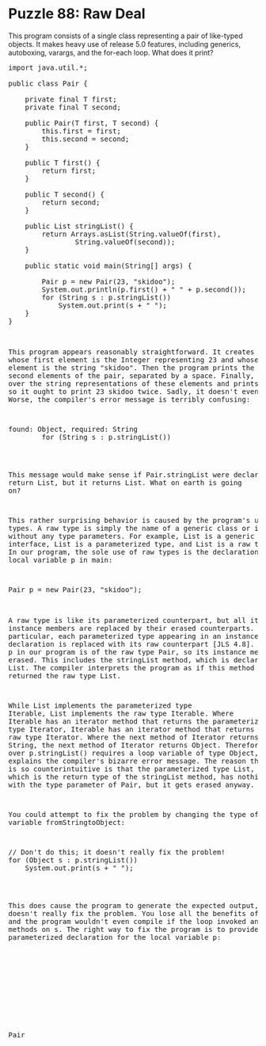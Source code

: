 # Puzzle 88: Raw Deal

This program consists of a single class representing a pair of like-typed objects. 
It makes heavy use of release 5.0 features, including generics, autoboxing, varargs, and the for-each loop.
What does it print?

<pre>
import java.util.*;

public class Pair<T> {

    private final T first;
    private final T second;

    public Pair(T first, T second) {
        this.first = first;
        this.second = second;
    }

    public T first() {
        return first;
    }

    public T second() {
        return second;
    }

    public List<String> stringList() {
        return Arrays.asList(String.valueOf(first),
                String.valueOf(second));
    }

    public static void main(String[] args) {

        Pair p = new Pair<Object>(23, "skidoo");
        System.out.println(p.first() + " " + p.second());
        for (String s : p.stringList())
            System.out.print(s + " ");
    }
}
</pre>

This program appears reasonably straightforward. It creates a pair whose first element is the 
Integer representing 23 and whose second element is the string "skidoo". 
Then the program prints the first and second elements of the pair, separated by a space. 
Finally, it iterates over the string representations of these elements and prints them again, 
so it ought to print 23 skidoo twice. Sadly, it doesn't even compile. Worse, 
the compiler's error message is terribly confusing:

<pre>
found: Object, required: String
        for (String s : p.stringList())
</pre>


This message would make sense if Pair.stringList were declared to return List<Object>, but it returns List<String>. 
What on earth is going on?

This rather surprising behavior is caused by the program's use of raw types.
A raw type is simply the name of a generic class or interface without any type parameters. 
For example, List<E> is a generic interface, List<String> is a parameterized type, and List is a raw type. 
In our program, the sole use of raw types is the declaration of the local variable p in main:

<pre>
Pair p = new Pair<Object>(23, "skidoo");
</pre>


A raw type is like its parameterized counterpart, but all its instance members are replaced by their erased counterparts. 
In particular, each parameterized type appearing in an instance method declaration is replaced with its raw counterpart [JLS 4.8]. 
The variable p in our program is of the raw type Pair, so its instance methods are erased. This includes the stringList method,
which is declared to return List<String>. The compiler interprets the program as if this method returned the raw type List.


While List<String> implements the parameterized type Iterable<String>, List implements the raw type Iterable.
Where Iterable<String> has an iterator method that returns the parameterized type Iterator<String>, 
Iterable has an iterator method that returns the raw type Iterator. 
Where the next method of Iterator<String> returns String, the next method of Iterator returns Object. 
Therefore, iterating over p.stringList() requires a loop variable of type Object, which explains the compiler's 
bizarre error message. The reason this behavior is so counterintuitive is that the parameterized type List<String>, 
which is the return type of the stringList method, has nothing to do with the type parameter of Pair, 
but it gets erased anyway.

You could attempt to fix the problem by changing the type of the loop variable fromStringtoObject:

<pre>
// Don't do this; it doesn't really fix the problem!
for (Object s : p.stringList())
    System.out.print(s + " ");
</pre>

This does cause the program to generate the expected output, but it doesn't really fix the problem. 
You lose all the benefits of generics, and the program wouldn't even compile if the loop invoked any String methods on s. 
The right way to fix the program is to provide a proper parameterized declaration for the local variable p:

<pre>
Pair<Object> p = new Pair<Object>(23, "skidoo");
</pre>

This underscores a key point: The raw type List is not the same as the parameterized type List<Object>. 
If the raw type is used, the compiler has no idea whether there are any restrictions on the type of elements permitted 
by the list, but it lets you insert elements of any type. This is not typesafe: If you insert an object of the wrong type, 
you may get a ClassCastException at any point in the future execution of the program. If the parameterized type 
List<Object> is used, the compiler knows that the list is allowed to contain elements of all types, 
so it is safe to let you insert any object

There is a third type that is closely related to these two: List<?> is a special kind of parameterized type known 
as a wildcard type. Like the raw type List, the compiler does not know what type of element is permitted, 
but because List<?> is a parameterized type, the language requires stronger type-checking. 
To avoid the possibility of a ClassCastException, the compiler won't let you 
insert any element except null into a list of type List<?>.

Raw types are a concession to existing code, which could not use generics prior to release 5.0. 
Many core library classes, such as collections, have been modified to take advantage of generics, 
but existing clients of those classes continue to behave as in previous releases. 
The behavior of raw types and their members was designed to mirror the pre-5 language, 
so as to retain compatibility.

The real problem with the Pair program is that the author did not decide what version of Java to use. 
Although most of the program uses generics, the variable p is declared with a raw type. 
To avoid bewildering compile-time errors, avoid writing raw types in code intended for release 5.0 or later. 
If an existing library method returns a raw type, store its result in a variable of an appropriate parameterized type. 
Better yet, upgrade to a version of the library that use generics, if possible. 
Although Java provides graceful interoperability between raw and parameterized types, 
limitations of raw types can interfere with the utility of generics.

This issue can arise in practice when reading Class annotations at run time with the getAnnotation method, 
which was added to class Class in release 5.0. Two Class objects are involved in each invocation of getAnnotation: 
the object on which the invocation is made and the object that is passed to indicate which annotation is desired. 
In a typical invocation, the former is obtained reflectively; the latter is a class literal, as in the following example:

<pre>
Author a = Class.forName(name).getAnnotation(Author.class);
</pre>

You do not have to cast the return value from getAnnotation to Author. Two things conspire to make this work: (1) 
The getAnnotation method is generic. It infers its return type from its parameter type. Specifically, 
it takes a parameter of type Class<T> and returns a value of type T. (2) Class literals provide generic type information. 
For example, the type of Author.class is Class<Author>. The class literal conveys both run-time and compile-time type information. 
Class literals used in this fashion are known as type tokens [Bracha04].

In contrast to class literals, Class objects obtained through reflection do not provide full generic type information: 
The return type of Class.forName is the wildcard type Class<?>. It is critical that you use this wildcard type rather 
than the raw type Class for the expression on which you invoke the getAnnotation method. If you use the raw type, 
the returned annotation will have the compile-time type of Annotation instead of the type indicated by the class literal. 
The following program fragment, which violates this advice, won't compile for the same reason that 
the original program in this puzzle did not:

<pre>
Class c = Class.forName(name);             // Raw type!
Author a = c.getAnnotation(Author.class);  // Type mismatch
</pre>

In summary, the members of a raw type are erased to simulate the behavior of the type before generics were added to the language. 
If you mix raw and parameterized types, you will not get the full benefit of generics, and you may get some very confusing compile-time errors. 
Also, a raw type is not the same as a parameterized type whose type parameter is Object. 
Finally, if you are migrating an existing code base to take advantage of generics, the best approach is to migrate one API at 
a time and to avoid entirely the use of raw types in new code.
